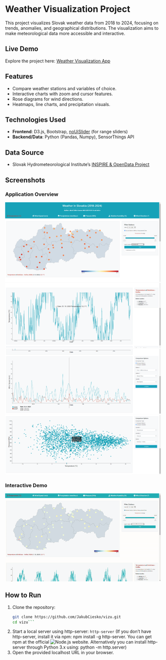 # Weather Visualization Project

This project visualizes Slovak weather data from 2018 to 2024, focusing on trends, anomalies, and geographical distributions. The visualization aims to make meteorological data more accessible and interactive.

## Live Demo
Explore the project here: [Weather Visualization App](https://jakubciesko.github.io/vizu/)

## Features
- Compare weather stations and variables of choice.
- Interactive charts with zoom and cursor features.
- Rose diagrams for wind directions.
- Heatmaps, line charts, and precipitation visuals.

## Technologies Used
- **Frontend**: D3.js, Bootstrap, [noUiSlider](https://refreshless.com/nouislider/) (for range sliders)
- **Backend/Data**: Python (Pandas, Numpy), SensorThings API

## Data Source
- Slovak Hydrometeorological Institute’s [INSPIRE & OpenData Project](https://github.com/danubehack/2017_01_SHMU-INSPIRE-OpenData/wiki)

## Screenshots
### Application Overview
![App Screenshot 1](screenshots/scr_sh_1.png)
![App Screenshot 2](screenshots/scr_sh_2.png)
![App Screenshot 3](screenshots/scr_sh_3.png)
![App Screenshot 4](screenshots/scr_sh_4.png)

### Interactive Demo
![Interactive App GIF](screenshots/vizu_app_gif.gif)

## How to Run
1. Clone the repository:
   ```bash
   git clone https://github.com/JakubCiesko/vizu.git
   cd vizu```
2. Start a local server using http-server:
    ```http-server```
(If you don’t have http-server, install it via npm: npm install -g http-server. You can get npm at the official ![Node.js website](https://nodejs.org/). Alternatively you can install http-server through Python 3.x using: python -m http.server)
4. Open the provided localhost URL in your browser.

